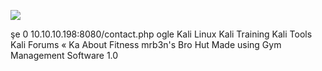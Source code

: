 ![](Maszyny/Windows/Buff/Pasted%20image%2020210823232045.png)

şe
0 10.10.10.198:8080/contact.php
ogle Kali Linux
Kali Training
Kali Tools
Kali Forums « Ka
About Fitness
mrb3n's Bro Hut
Made using Gym Management Software 1.0
